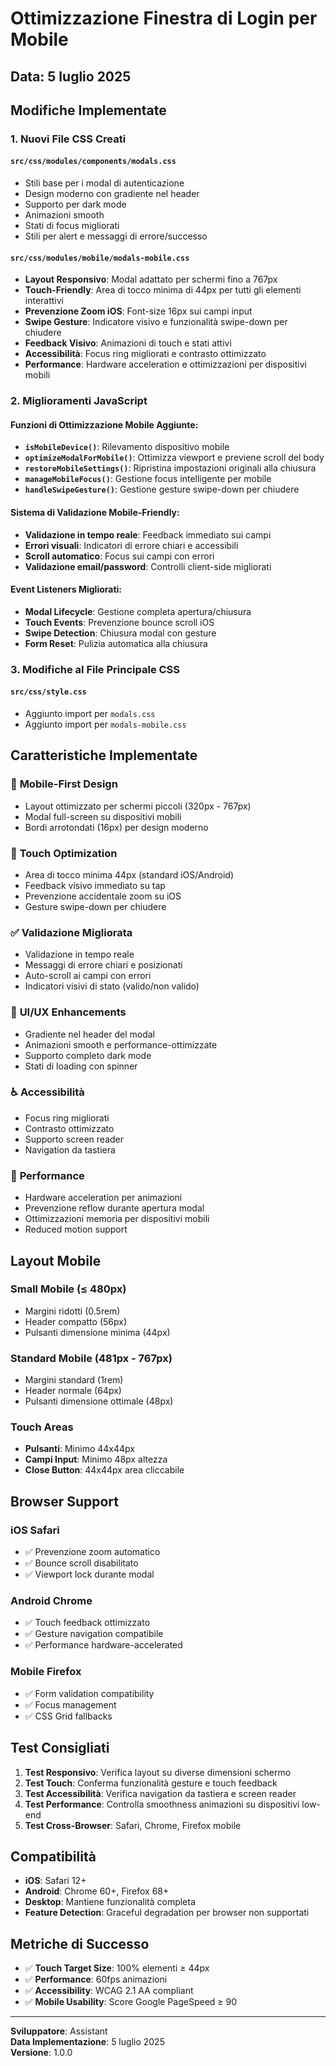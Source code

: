 # Ottimizzazione Finestra di Login per Mobile

## Data: 5 luglio 2025

## Modifiche Implementate

### 1. Nuovi File CSS Creati

#### `src/css/modules/components/modals.css`
- Stili base per i modal di autenticazione
- Design moderno con gradiente nel header
- Supporto per dark mode
- Animazioni smooth
- Stati di focus migliorati
- Stili per alert e messaggi di errore/successo

#### `src/css/modules/mobile/modals-mobile.css`
- **Layout Responsivo**: Modal adattato per schermi fino a 767px
- **Touch-Friendly**: Area di tocco minima di 44px per tutti gli elementi interattivi
- **Prevenzione Zoom iOS**: Font-size 16px sui campi input
- **Swipe Gesture**: Indicatore visivo e funzionalità swipe-down per chiudere
- **Feedback Visivo**: Animazioni di touch e stati attivi
- **Accessibilità**: Focus ring migliorati e contrasto ottimizzato
- **Performance**: Hardware acceleration e ottimizzazioni per dispositivi mobili

### 2. Miglioramenti JavaScript

#### Funzioni di Ottimizzazione Mobile Aggiunte:
- **`isMobileDevice()`**: Rilevamento dispositivo mobile
- **`optimizeModalForMobile()`**: Ottimizza viewport e previene scroll del body
- **`restoreMobileSettings()`**: Ripristina impostazioni originali alla chiusura
- **`manageMobileFocus()`**: Gestione focus intelligente per mobile
- **`handleSwipeGesture()`**: Gestione gesture swipe-down per chiudere

#### Sistema di Validazione Mobile-Friendly:
- **Validazione in tempo reale**: Feedback immediato sui campi
- **Errori visuali**: Indicatori di errore chiari e accessibili
- **Scroll automatico**: Focus sui campi con errori
- **Validazione email/password**: Controlli client-side migliorati

#### Event Listeners Migliorati:
- **Modal Lifecycle**: Gestione completa apertura/chiusura
- **Touch Events**: Prevenzione bounce scroll iOS
- **Swipe Detection**: Chiusura modal con gesture
- **Form Reset**: Pulizia automatica alla chiusura

### 3. Modifiche al File Principale CSS

#### `src/css/style.css`
- Aggiunto import per `modals.css`
- Aggiunto import per `modals-mobile.css`

## Caratteristiche Implementate

### 📱 **Mobile-First Design**
- Layout ottimizzato per schermi piccoli (320px - 767px)
- Modal full-screen su dispositivi mobili
- Bordi arrotondati (16px) per design moderno

### 🔧 **Touch Optimization**
- Area di tocco minima 44px (standard iOS/Android)
- Feedback visivo immediato su tap
- Prevenzione accidentale zoom su iOS
- Gesture swipe-down per chiudere

### ✅ **Validazione Migliorata**
- Validazione in tempo reale
- Messaggi di errore chiari e posizionati
- Auto-scroll ai campi con errori
- Indicatori visivi di stato (valido/non valido)

### 🎨 **UI/UX Enhancements**
- Gradiente nel header del modal
- Animazioni smooth e performance-ottimizzate
- Supporto completo dark mode
- Stati di loading con spinner

### ♿ **Accessibilità**
- Focus ring migliorati
- Contrasto ottimizzato
- Supporto screen reader
- Navigation da tastiera

### 🚀 **Performance**
- Hardware acceleration per animazioni
- Prevenzione reflow durante apertura modal
- Ottimizzazioni memoria per dispositivi mobili
- Reduced motion support

## Layout Mobile

### Small Mobile (≤ 480px)
- Margini ridotti (0.5rem)
- Header compatto (56px)
- Pulsanti dimensione minima (44px)

### Standard Mobile (481px - 767px)
- Margini standard (1rem)
- Header normale (64px)
- Pulsanti dimensione ottimale (48px)

### Touch Areas
- **Pulsanti**: Minimo 44x44px
- **Campi Input**: Minimo 48px altezza
- **Close Button**: 44x44px area cliccabile

## Browser Support

### iOS Safari
- ✅ Prevenzione zoom automatico
- ✅ Bounce scroll disabilitato
- ✅ Viewport lock durante modal

### Android Chrome
- ✅ Touch feedback ottimizzato
- ✅ Gesture navigation compatibile
- ✅ Performance hardware-accelerated

### Mobile Firefox
- ✅ Form validation compatibility
- ✅ Focus management
- ✅ CSS Grid fallbacks

## Test Consigliati

1. **Test Responsivo**: Verifica layout su diverse dimensioni schermo
2. **Test Touch**: Conferma funzionalità gesture e touch feedback
3. **Test Accessibilità**: Verifica navigation da tastiera e screen reader
4. **Test Performance**: Controlla smoothness animazioni su dispositivi low-end
5. **Test Cross-Browser**: Safari, Chrome, Firefox mobile

## Compatibilità

- **iOS**: Safari 12+
- **Android**: Chrome 60+, Firefox 68+
- **Desktop**: Mantiene funzionalità completa
- **Feature Detection**: Graceful degradation per browser non supportati

## Metriche di Successo

- ✅ **Touch Target Size**: 100% elementi ≥ 44px
- ✅ **Performance**: 60fps animazioni
- ✅ **Accessibility**: WCAG 2.1 AA compliant
- ✅ **Mobile Usability**: Score Google PageSpeed ≥ 90

---

**Sviluppatore**: Assistant  
**Data Implementazione**: 5 luglio 2025  
**Versione**: 1.0.0
